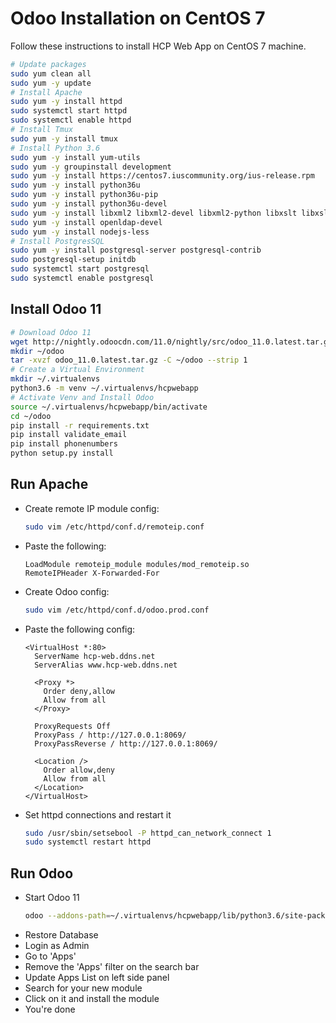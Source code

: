 # Odoo Installation on CentOS 7

Follow these instructions to install HCP Web App on CentOS 7 machine.

```bash
# Update packages
sudo yum clean all
sudo yum -y update
# Install Apache
sudo yum -y install httpd
sudo systemctl start httpd
sudo systemctl enable httpd
# Install Tmux
sudo yum -y install tmux
# Install Python 3.6
sudo yum -y install yum-utils
sudo yum -y groupinstall development
sudo yum -y install https://centos7.iuscommunity.org/ius-release.rpm
sudo yum -y install python36u
sudo yum -y install python36u-pip
sudo yum -y install python36u-devel
sudo yum -y install libxml2 libxml2-devel libxml2-python libxslt libxslt-devel
sudo yum -y install openldap-devel
sudo yum -y install nodejs-less
# Install PostgresSQL
sudo yum -y install postgresql-server postgresql-contrib
sudo postgresql-setup initdb
sudo systemctl start postgresql
sudo systemctl enable postgresql
```

## Install Odoo 11

```bash
# Download Odoo 11
wget http://nightly.odoocdn.com/11.0/nightly/src/odoo_11.0.latest.tar.gz
mkdir ~/odoo
tar -xvzf odoo_11.0.latest.tar.gz -C ~/odoo --strip 1
# Create a Virtual Environment
mkdir ~/.virtualenvs
python3.6 -m venv ~/.virtualenvs/hcpwebapp
# Activate Venv and Install Odoo
source ~/.virtualenvs/hcpwebapp/bin/activate
cd ~/odoo
pip install -r requirements.txt
pip install validate_email
pip install phonenumbers
python setup.py install
```

## Run Apache

- Create remote IP module config:

  ```bash
  sudo vim /etc/httpd/conf.d/remoteip.conf
  ```

- Paste the following:

  ```text
  LoadModule remoteip_module modules/mod_remoteip.so
  RemoteIPHeader X-Forwarded-For
  ```

- Create Odoo config:
  ```bash
  sudo vim /etc/httpd/conf.d/odoo.prod.conf
  ```
- Paste the following config:

  ```text
  <VirtualHost *:80>
    ServerName hcp-web.ddns.net
    ServerAlias www.hcp-web.ddns.net

    <Proxy *>
      Order deny,allow
      Allow from all
    </Proxy>

    ProxyRequests Off
    ProxyPass / http://127.0.0.1:8069/
    ProxyPassReverse / http://127.0.0.1:8069/

    <Location />
      Order allow,deny
      Allow from all
    </Location>
  </VirtualHost>
  ```

- Set httpd connections and restart it

  ```bash
  sudo /usr/sbin/setsebool -P httpd_can_network_connect 1
  sudo systemctl restart httpd
  ```

## Run Odoo

- Start Odoo 11
  ```bash
  odoo --addons-path=~/.virtualenvs/hcpwebapp/lib/python3.6/site-packages/odoo-11.0.post20190616-py3.6.egg/odoo/addons/,$HOME/hcp/hcp-old/addons,$HOME/hcp/hcp-new/addons
  ```
- Restore Database
- Login as Admin
- Go to 'Apps'
- Remove the 'Apps' filter on the search bar
- Update Apps List on left side panel
- Search for your new module
- Click on it and install the module
- You're done

